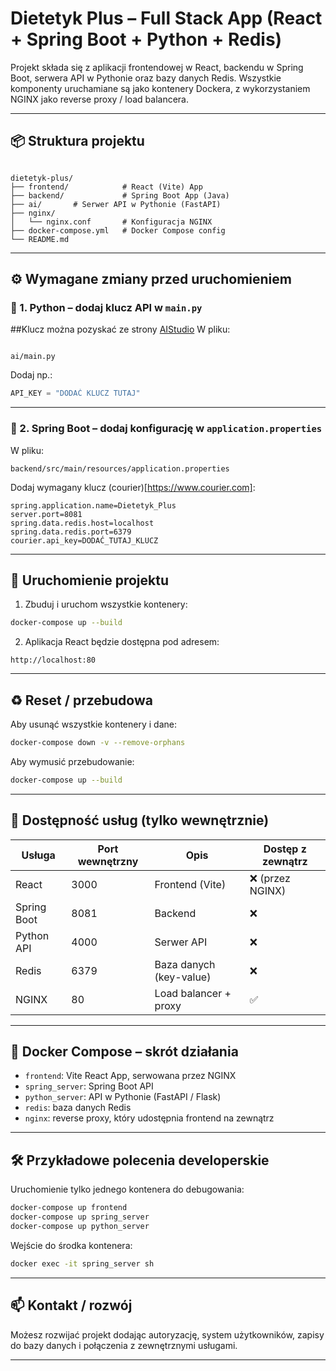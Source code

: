 # Dietetyk Plus – Full Stack App (React + Spring Boot + Python + Redis)

Projekt składa się z aplikacji frontendowej w React, backendu w Spring Boot, serwera API w Pythonie oraz bazy danych Redis. Wszystkie komponenty uruchamiane są jako kontenery Dockera, z wykorzystaniem NGINX jako reverse proxy / load balancera.

---

## 📦 Struktura projektu

```

dietetyk-plus/
├── frontend/            # React (Vite) App
├── backend/             # Spring Boot App (Java)
├── ai/       # Serwer API w Pythonie (FastAPI)
├── nginx/
│   └── nginx.conf       # Konfiguracja NGINX
├── docker-compose.yml   # Docker Compose config
└── README.md

```

---

## ⚙️ Wymagane zmiany przed uruchomieniem

### 🔑 1. Python – dodaj klucz API w `main.py`
##Klucz można pozyskać ze strony [AIStudio](https://aistudio.google.com/apikey)
W pliku:

```

ai/main.py

````

Dodaj np.:

```python
API_KEY = "DODAĆ KLUCZ TUTAJ"
````

---

### 🔑 2. Spring Boot – dodaj konfigurację w `application.properties`

W pliku:

```
backend/src/main/resources/application.properties
```

Dodaj wymagany klucz (courier)[https://www.courier.com]:

```properties
spring.application.name=Dietetyk_Plus
server.port=8081
spring.data.redis.host=localhost
spring.data.redis.port=6379
courier.api_key=DODAĆ_TUTAJ_KLUCZ
```

---

## 🚀 Uruchomienie projektu

1. Zbuduj i uruchom wszystkie kontenery:

```bash
docker-compose up --build
```

2. Aplikacja React będzie dostępna pod adresem:

```
http://localhost:80
```

---

## ♻️ Reset / przebudowa

Aby usunąć wszystkie kontenery i dane:

```bash
docker-compose down -v --remove-orphans
```

Aby wymusić przebudowanie:

```bash
docker-compose up --build
```

---

## 📌 Dostępność usług (tylko wewnętrznie)

| Usługa      | Port wewnętrzny | Opis                    | Dostęp z zewnątrz |
| ----------- | --------------- | ----------------------- | ----------------- |
| React       | 3000            | Frontend (Vite)         | ❌ (przez NGINX)   |
| Spring Boot | 8081            | Backend                 | ❌                 |
| Python API  | 4000            | Serwer API              | ❌                 |
| Redis       | 6379            | Baza danych (key-value) | ❌                 |
| NGINX       | 80              | Load balancer + proxy   | ✅                 |

---

## 🐳 Docker Compose – skrót działania

* `frontend`: Vite React App, serwowana przez NGINX
* `spring_server`: Spring Boot API
* `python_server`: API w Pythonie (FastAPI / Flask)
* `redis`: baza danych Redis
* `nginx`: reverse proxy, który udostępnia frontend na zewnątrz

---

## 🛠️ Przykładowe polecenia developerskie

Uruchomienie tylko jednego kontenera do debugowania:

```bash
docker-compose up frontend
docker-compose up spring_server
docker-compose up python_server
```

Wejście do środka kontenera:

```bash
docker exec -it spring_server sh
```

---

## 📫 Kontakt / rozwój

Możesz rozwijać projekt dodając autoryzację, system użytkowników, zapisy do bazy danych i połączenia z zewnętrznymi usługami.

---